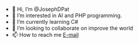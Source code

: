 - 👋 Hi, I’m @JosephDPat
- 👀 I’m interested in AI and PHP programming.
- 🌱 I’m currently learning C#
- 💞️ I’m looking to collaborate on improve the world
- 📫 How to reach me <a href="A18111306@alumnos.uady.mx">E-mail</a>

<!---
JosephDPat/JosephDPat is a ✨ special ✨ repository because its `README.md` (this file) appears on your GitHub profile.
You can click the Preview link to take a look at your changes.
--->
